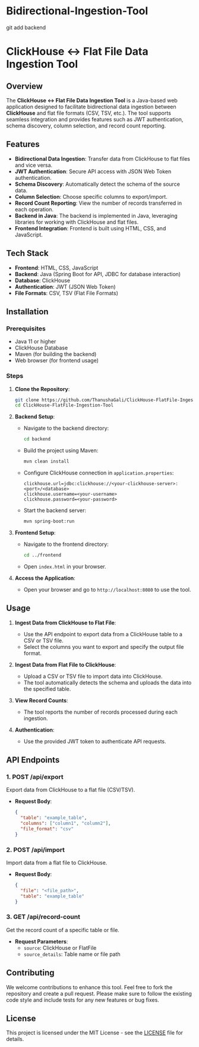 # Bidirectional-Ingestion-Tool
git add backend
# ClickHouse ↔ Flat File Data Ingestion Tool

## Overview

The **ClickHouse ↔ Flat File Data Ingestion Tool** is a Java-based web application designed to facilitate bidirectional data ingestion between **ClickHouse** and flat file formats (CSV, TSV, etc.). The tool supports seamless integration and provides features such as JWT authentication, schema discovery, column selection, and record count reporting.

## Features

- **Bidirectional Data Ingestion**: Transfer data from ClickHouse to flat files and vice versa.
- **JWT Authentication**: Secure API access with JSON Web Token authentication.
- **Schema Discovery**: Automatically detect the schema of the source data.
- **Column Selection**: Choose specific columns to export/import.
- **Record Count Reporting**: View the number of records transferred in each operation.
- **Backend in Java**: The backend is implemented in Java, leveraging libraries for working with ClickHouse and flat files.
- **Frontend Integration**: Frontend is built using HTML, CSS, and JavaScript.

## Tech Stack

- **Frontend**: HTML, CSS, JavaScript
- **Backend**: Java (Spring Boot for API, JDBC for database interaction)
- **Database**: ClickHouse
- **Authentication**: JWT (JSON Web Token)
- **File Formats**: CSV, TSV (Flat File Formats)

## Installation

### Prerequisites

- Java 11 or higher
- ClickHouse Database
- Maven (for building the backend)
- Web browser (for frontend usage)

### Steps

1. **Clone the Repository**:
    ```bash
    git clone https://github.com/ThanushaGali/ClickHouse-FlatFile-Ingestion-Tool.git
    cd ClickHouse-FlatFile-Ingestion-Tool
    ```

2. **Backend Setup**:

    - Navigate to the backend directory:
      ```bash
      cd backend
      ```

    - Build the project using Maven:
      ```bash
      mvn clean install
      ```

    - Configure ClickHouse connection in `application.properties`:
      ```properties
      clickhouse.url=jdbc:clickhouse://<your-clickhouse-server>:<port>/<database>
      clickhouse.username=<your-username>
      clickhouse.password=<your-password>
      ```

    - Start the backend server:
      ```bash
      mvn spring-boot:run
      ```

3. **Frontend Setup**:

    - Navigate to the frontend directory:
      ```bash
      cd ../frontend
      ```

    - Open `index.html` in your browser.

4. **Access the Application**:
    - Open your browser and go to `http://localhost:8080` to use the tool.

## Usage

1. **Ingest Data from ClickHouse to Flat File**:
    - Use the API endpoint to export data from a ClickHouse table to a CSV or TSV file.
    - Select the columns you want to export and specify the output file format.

2. **Ingest Data from Flat File to ClickHouse**:
    - Upload a CSV or TSV file to import data into ClickHouse.
    - The tool automatically detects the schema and uploads the data into the specified table.

3. **View Record Counts**:
    - The tool reports the number of records processed during each ingestion.

4. **Authentication**:
    - Use the provided JWT token to authenticate API requests.

## API Endpoints

### 1. **POST /api/export**
   Export data from ClickHouse to a flat file (CSV/TSV).

   - **Request Body**:
     ```json
     {
       "table": "example_table",
       "columns": ["column1", "column2"],
       "file_format": "csv"
     }
     ```

### 2. **POST /api/import**
   Import data from a flat file to ClickHouse.

   - **Request Body**:
     ```json
     {
       "file": "<file_path>",
       "table": "example_table"
     }
     ```

### 3. **GET /api/record-count**
   Get the record count of a specific table or file.

   - **Request Parameters**: 
     - `source`: ClickHouse or FlatFile
     - `source_details`: Table name or file path

## Contributing

We welcome contributions to enhance this tool. Feel free to fork the repository and create a pull request. Please make sure to follow the existing code style and include tests for any new features or bug fixes.

## License

This project is licensed under the MIT License - see the [LICENSE](LICENSE) file for details.
